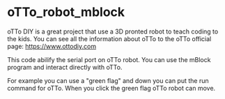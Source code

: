 # oTTo_robot_mblock
oTTo DIY is a great project that use a 3D pronted robot to teach coding to the kids.
You can see all the information about oTTo to the oTTo official page: https://www.ottodiy.com

This code abilify the serial port on oTTo robot. You can use the mBlock program and interact directly with oTTo.

For example you can use a "green flag" and down you can put the run command for oTTo.
When you click the green flag oTTo robot can move.
